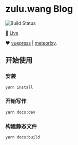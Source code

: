 # zulu.wang Blog
![Build Status](https://github.com/oolongd/zulu.wang/actions/workflows/deploy.yml/badge.svg)

:revolving_hearts: [Live](https://zulu.wang)

:heart: [vuepress](https://vuepress.vuejs.org) | [meteorlxy](https://github.com/meteorlxy/vuepress-theme-meteorlxy).

## 开始使用

### 安装

```sh
yarn install
```

### 开始写作
```sh
yarn docs:dev
```

### 构建静态文件

```sh
yarn docs:build
```